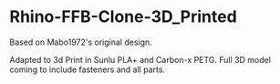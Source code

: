 # Rhino-FFB-Clone-3D_Printed
Based on Mabo1972's original design.

Adapted to 3d Print in Sunlu PLA+ and Carbon-x PETG.
Full 3D model coming to include fasteners and all parts.
